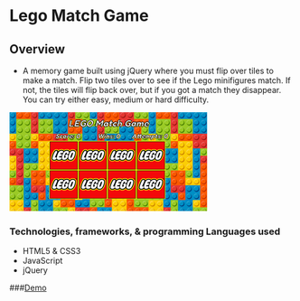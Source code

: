 # Lego Match Game

## Overview
* A memory game built using jQuery where you must flip over tiles to make a match. Flip two tiles over to see if the Lego minifigures match. If not, the tiles will flip back over, but if you got a match they disappear. You can try either easy, medium or hard difficulty.

![Lego Match Game](images/legomatch.png)


### Technologies, frameworks, & programming Languages used
* HTML5 & CSS3
* JavaScript
* jQuery


###[Demo](http://www.danielbarranco.com/memory-game/)